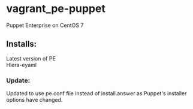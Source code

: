 # vagrant_pe-puppet
Puppet Enterprise on CentOS 7  

## Installs:  
Latest version of PE  
Hiera-eyaml  

### Update:  
Updated to use pe.conf file instead of install.answer as Puppet's installer options
have changed.  
